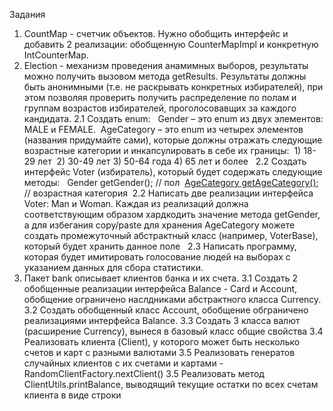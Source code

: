 Задания

1. CountMap - счетчик объектов. Нужно обобщить интерфейс и добавить 2 реализации: обобщенную CounterMapImpl и конкретную IntCounterMap.
2. Election - механизм проведения анамимных выборов, результаты можно получить вызовом метода getResults. Результаты должны быть анонимными (т.е. не раскрывать конкретных избирателей), при этом позволяя проверить получить распределение по полам и группам возрастов избирателей, проголосовавщих за каждого кандидата.
   2.1 Создать enum:   
    Gender – это enum из двух элементов: MALE и FEMALE. 
    AgeCategory – это enum из четырех элементов (названия придумайте сами), которые должны отражать следующие возрастные категории и инкапсулировать в себе их границы: 
       1) 18-29 лет 
       2) 30-49 лет
       3) 50-64 года
       4) 65 лет и более
     2.2 Создать интерфейс Voter (избиратель), который будет содержать следующие методы:  
        Gender getGender(); // пол
         [AgeCategory getAgeCategory()](); // возрастная категория 
   2.2 Написать две реализации интерфейса Voter: Man и Woman. Каждая из реализаций должна соответствующим образом хардкодить значение метода getGender, а для избегания copy/paste для хранения AgeCategory можете создать промежуточный абстрактный класс (например, VoterBase), который будет хранить данное поле
     2.3 Написать программу, которая будет имитировать голосование людей на выборах с указанием данных для сбора статистики.
3. Пакет bank описывает клиентов банка и их счета.
    3.1 Создать 2 обобщенные реализации интерфейса Balance - Card и Account, обобщение ограничено наслдниками абстрактного класса Currency.
    3.2 Создать обобщенный класс Account, обобщение обграничено реализациями интерфейса Balance.
    3.3 Создать 3 класса валют (расширение Currency), вынеся в базовый класс общие свойства
    3.4 Реализовать клиента (Client), у которого может быть несколько счетов и карт с разными валютами
    3.5 Реализовать генератов случайных клиентов с их счетами и картами - RandomClientFactory.nextClient()
    3.5 Реализовать метод ClientUtils.printBalance, выводящий текущие остатки по всех счетам клиента в виде строки
    